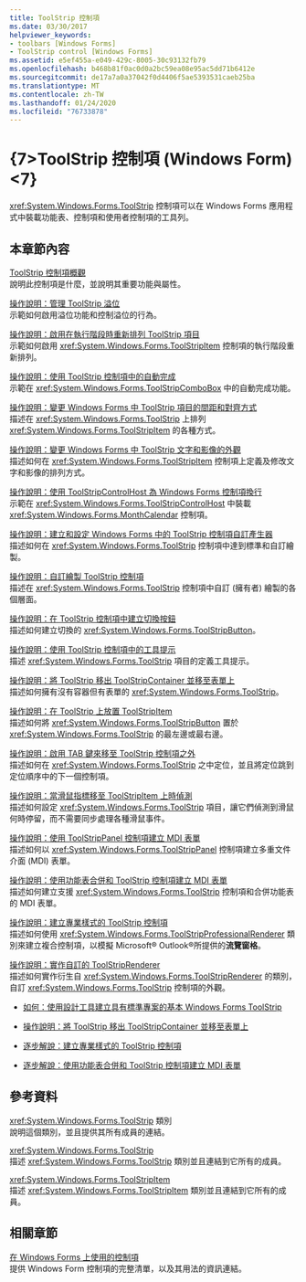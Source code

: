 ```yaml
---
title: ToolStrip 控制項
ms.date: 03/30/2017
helpviewer_keywords:
- toolbars [Windows Forms]
- ToolStrip control [Windows Forms]
ms.assetid: e5ef455a-e049-429c-8005-30c93132fb79
ms.openlocfilehash: b468b81f0ac0d0a2bc59ea08e95ac5dd71b6412e
ms.sourcegitcommit: de17a7a0a37042f0d4406f5ae5393531caeb25ba
ms.translationtype: MT
ms.contentlocale: zh-TW
ms.lasthandoff: 01/24/2020
ms.locfileid: "76733878"
---
```

# <a name="toolstrip-control-windows-forms"></a>{7&gt;ToolStrip 控制項 (Windows Form)&lt;7}
<xref:System.Windows.Forms.ToolStrip> 控制項可以在 Windows Forms 應用程式中裝載功能表、控制項和使用者控制項的工具列。  
  
## <a name="in-this-section"></a>本章節內容  
 [ToolStrip 控制項概觀](toolstrip-control-overview-windows-forms.md)  
 說明此控制項是什麼，並說明其重要功能與屬性。  
  
 [操作說明：管理 ToolStrip 溢位](how-to-manage-toolstrip-overflow-in-windows-forms.md)  
 示範如何啟用溢位功能和控制溢位的行為。  
  
 [操作說明：啟用在執行階段時重新排列 ToolStrip 項目](how-to-enable-reordering-of-toolstrip-items-at-run-time-in-windows-forms.md)  
 示範如何啟用 <xref:System.Windows.Forms.ToolStripItem> 控制項的執行階段重新排列。  
  
 [操作說明：使用 ToolStrip 控制項中的自動完成](how-to-enable-autocomplete-in-toolstrip-controls-in-windows-forms.md)  
 示範在 <xref:System.Windows.Forms.ToolStripComboBox> 中的自動完成功能。  
  
 [操作說明：變更 Windows Forms 中 ToolStrip 項目的間距和對齊方式](how-to-change-the-spacing-and-alignment-of-toolstrip-items-in-windows-forms.md)  
 描述在 <xref:System.Windows.Forms.ToolStrip> 上排列 <xref:System.Windows.Forms.ToolStripItem> 的各種方式。  
  
 [操作說明：變更 Windows Forms 中 ToolStrip 文字和影像的外觀](how-to-change-the-appearance-of-toolstrip-text-and-images-in-windows-forms.md)  
 描述如何在 <xref:System.Windows.Forms.ToolStripItem> 控制項上定義及修改文字和影像的排列方式。  
  
 [操作說明：使用 ToolStripControlHost 為 Windows Forms 控制項換行](how-to-wrap-a-windows-forms-control-with-toolstripcontrolhost.md)  
 示範在 <xref:System.Windows.Forms.ToolStripControlHost> 中裝載 <xref:System.Windows.Forms.MonthCalendar> 控制項。  
  
 [操作說明：建立和設定 Windows Forms 中的 ToolStrip 控制項自訂產生器](create-and-set-a-custom-renderer-for-the-toolstrip-control-in-wf.md)  
 描述如何在 <xref:System.Windows.Forms.ToolStrip> 控制項中達到標準和自訂繪製。  
  
 [操作說明：自訂繪製 ToolStrip 控制項](how-to-custom-draw-a-toolstrip-control.md)  
 描述在 <xref:System.Windows.Forms.ToolStrip> 控制項中自訂 (擁有者) 繪製的各個層面。  
  
 [操作說明：在 ToolStrip 控制項中建立切換按鈕](how-to-create-toggle-buttons-in-toolstrip-controls.md)  
 描述如何建立切換的 <xref:System.Windows.Forms.ToolStripButton>。  
  
 [操作說明：使用 ToolStrip 控制項中的工具提示](how-to-use-tooltips-in-toolstrip-controls.md)  
 描述 <xref:System.Windows.Forms.ToolStrip> 項目的定義工具提示。  
  
 [操作說明：將 ToolStrip 移出 ToolStripContainer 並移至表單上](how-to-move-a-toolstrip-out-of-a-toolstripcontainer-onto-a-form.md)  
 描述如何擁有沒有容器但有表單的 <xref:System.Windows.Forms.ToolStrip>。  
  
 [操作說明：在 ToolStrip 上放置 ToolStripItem](how-to-position-a-toolstripitem-on-a-toolstrip.md)  
 描述如何將 <xref:System.Windows.Forms.ToolStripButton> 置於 <xref:System.Windows.Forms.ToolStrip> 的最左邊或最右邊。  
  
 [操作說明：啟用 TAB 鍵來移至 ToolStrip 控制項之外](how-to-enable-the-tab-key-to-move-out-of-a-toolstrip-control.md)  
 描述如何在 <xref:System.Windows.Forms.ToolStrip> 之中定位，並且將定位跳到定位順序中的下一個控制項。  
  
 [操作說明：當滑鼠指標移至 ToolStripItem 上時偵測](how-to-detect-when-the-mouse-pointer-is-over-a-toolstripitem.md)  
 描述如何設定 <xref:System.Windows.Forms.ToolStrip> 項目，讓它們偵測到滑鼠何時停留，而不需要同步處理各種滑鼠事件。  
  
 [操作說明：使用 ToolStripPanel 控制項建立 MDI 表單](how-to-create-an-mdi-form-with-toolstrippanel-controls.md)  
 描述如何以 <xref:System.Windows.Forms.ToolStripPanel> 控制項建立多重文件介面 (MDI) 表單。  
  
 [操作說明：使用功能表合併和 ToolStrip 控制項建立 MDI 表單](how-to-create-an-mdi-form-with-menu-merging-and-toolstrip-controls.md)  
 描述如何建立支援 <xref:System.Windows.Forms.ToolStrip> 控制項和合併功能表的 MDI 表單。  
  
 [操作說明：建立專業樣式的 ToolStrip 控制項](how-to-create-a-professionally-styled-toolstrip-control.md)  
 描述如何使用 <xref:System.Windows.Forms.ToolStripProfessionalRenderer> 類別來建立複合控制項，以模擬 Microsoft® Outlook®所提供的**流覽窗格**。  
  
 [操作說明：實作自訂的 ToolStripRenderer](how-to-implement-a-custom-toolstriprenderer.md)  
 描述如何實作衍生自 <xref:System.Windows.Forms.ToolStripRenderer> 的類別，自訂 <xref:System.Windows.Forms.ToolStrip> 控制項的外觀。  
  
- [如何：使用設計工具建立具有標準專案的基本 Windows Forms ToolStrip](create-a-basic-wf-toolstrip-with-standard-items-using-the-designer.md)  
  
- [操作說明：將 ToolStrip 移出 ToolStripContainer 並移至表單上](how-to-move-a-toolstrip-out-of-a-toolstripcontainer-onto-a-form.md)  
  
- [逐步解說：建立專業樣式的 ToolStrip 控制項](walkthrough-creating-a-professionally-styled-toolstrip-control.md)  
  
- [逐步解說：使用功能表合併和 ToolStrip 控制項建立 MDI 表單](walkthrough-creating-an-mdi-form-with-menu-merging-and-toolstrip-controls.md)  
  
## <a name="reference"></a>參考資料  
 <xref:System.Windows.Forms.ToolStrip> 類別  
 說明這個類別，並且提供其所有成員的連結。  
  
 <xref:System.Windows.Forms.ToolStrip>  
 描述 <xref:System.Windows.Forms.ToolStrip> 類別並且連結到它所有的成員。  
  
 <xref:System.Windows.Forms.ToolStripItem>  
 描述 <xref:System.Windows.Forms.ToolStripItem> 類別並且連結到它所有的成員。  
  
## <a name="related-sections"></a>相關章節  
 [在 Windows Forms 上使用的控制項](controls-to-use-on-windows-forms.md)  
 提供 Windows Form 控制項的完整清單，以及其用法的資訊連結。
